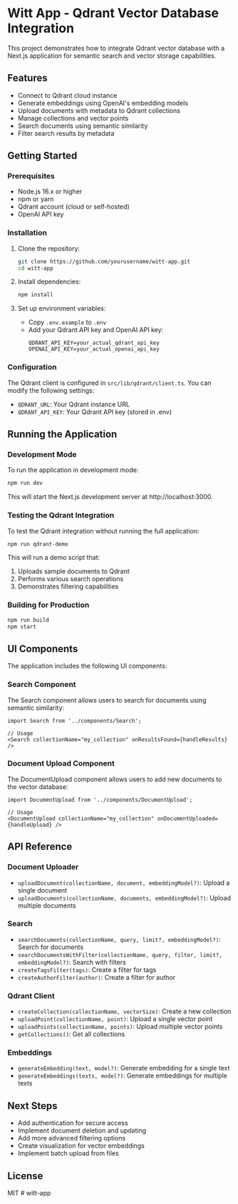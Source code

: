 # Witt App - Qdrant Vector Database Integration

This project demonstrates how to integrate Qdrant vector database with a Next.js application for semantic search and vector storage capabilities.

## Features

- Connect to Qdrant cloud instance
- Generate embeddings using OpenAI's embedding models
- Upload documents with metadata to Qdrant collections
- Manage collections and vector points
- Search documents using semantic similarity
- Filter search results by metadata

## Getting Started

### Prerequisites

- Node.js 16.x or higher
- npm or yarn
- Qdrant account (cloud or self-hosted)
- OpenAI API key

### Installation

1. Clone the repository:
   ```bash
   git clone https://github.com/yourusername/witt-app.git
   cd witt-app
   ```

2. Install dependencies:
   ```bash
   npm install
   ```

3. Set up environment variables:
   - Copy `.env.example` to `.env`
   - Add your Qdrant API key and OpenAI API key:
     ```
     QDRANT_API_KEY=your_actual_qdrant_api_key
     OPENAI_API_KEY=your_actual_openai_api_key
     ```

### Configuration

The Qdrant client is configured in `src/lib/qdrant/client.ts`. You can modify the following settings:

- `QDRANT_URL`: Your Qdrant instance URL
- `QDRANT_API_KEY`: Your Qdrant API key (stored in .env)

## Running the Application

### Development Mode

To run the application in development mode:

```bash
npm run dev
```

This will start the Next.js development server at http://localhost:3000.

### Testing the Qdrant Integration

To test the Qdrant integration without running the full application:

```bash
npm run qdrant-demo
```

This will run a demo script that:
1. Uploads sample documents to Qdrant
2. Performs various search operations
3. Demonstrates filtering capabilities

### Building for Production

```bash
npm run build
npm start
```

## UI Components

The application includes the following UI components:

### Search Component

The Search component allows users to search for documents using semantic similarity:

```tsx
import Search from '../components/Search';

// Usage
<Search collectionName="my_collection" onResultsFound={handleResults} />
```

### Document Upload Component

The DocumentUpload component allows users to add new documents to the vector database:

```tsx
import DocumentUpload from '../components/DocumentUpload';

// Usage
<DocumentUpload collectionName="my_collection" onDocumentUploaded={handleUpload} />
```

## API Reference

### Document Uploader

- `uploadDocument(collectionName, document, embeddingModel?)`: Upload a single document
- `uploadDocuments(collectionName, documents, embeddingModel?)`: Upload multiple documents

### Search

- `searchDocuments(collectionName, query, limit?, embeddingModel?)`: Search for documents
- `searchDocumentsWithFilter(collectionName, query, filter, limit?, embeddingModel?)`: Search with filters
- `createTagsFilter(tags)`: Create a filter for tags
- `createAuthorFilter(author)`: Create a filter for author

### Qdrant Client

- `createCollection(collectionName, vectorSize)`: Create a new collection
- `uploadPoint(collectionName, point)`: Upload a single vector point
- `uploadPoints(collectionName, points)`: Upload multiple vector points
- `getCollections()`: Get all collections

### Embeddings

- `generateEmbedding(text, model?)`: Generate embedding for a single text
- `generateEmbeddings(texts, model?)`: Generate embeddings for multiple texts

## Next Steps

- Add authentication for secure access
- Implement document deletion and updating
- Add more advanced filtering options
- Create visualization for vector embeddings
- Implement batch upload from files

## License

MIT #   w i t t - a p p  
 